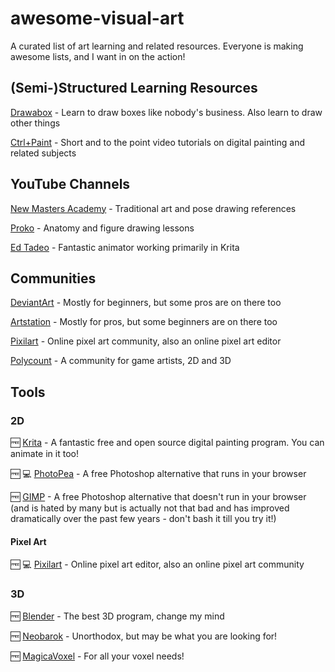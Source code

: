 # awesome-visual-art
A curated list of art learning and related resources. Everyone is making awesome lists, and I want in on the action!

## (Semi-)Structured Learning Resources

[Drawabox](https://drawabox.com/ "A free, exercise based approach to learning the fundamentals of drawing") - Learn to draw boxes like nobody's business. Also learn to draw other things

[Ctrl+Paint](https://www.ctrlpaint.com/) - Short and to the point video tutorials on digital painting and related subjects

## YouTube Channels

[New Masters Academy](https://www.youtube.com/user/NewMastersAcademy) - Traditional art and pose drawing references

[Proko](https://www.youtube.com/user/ProkoTV) - Anatomy and figure drawing lessons

[Ed Tadeo](https://www.youtube.com/channel/UCOC_wMoswQRn87WtSQ1DH3g) - Fantastic animator working primarily in Krita

## Communities

[DeviantArt](https://www.deviantart.com/) - Mostly for beginners, but some pros are on there too

[Artstation](https://www.artstation.com/) - Mostly for pros, but some beginners are on there too

[Pixilart](https://www.pixilart.com/) - Online pixel art community, also an online pixel art editor

[Polycount](https://polycount.com/) - A community for game artists, 2D and 3D

## Tools
### 2D

:free: [Krita](https://krita.org/en/) - A fantastic free and open source digital painting program. You can animate in it too!
 
:free: :computer: [PhotoPea](https://www.photopea.com/) - A free Photoshop alternative that runs in your browser

:free: [GIMP](https://www.gimp.org/) - A free Photoshop alternative that doesn't run in your browser (and is hated by many but is actually not that bad and has improved dramatically over the past few years - don't bash it till you try it!)

#### Pixel Art

:free: :computer: [Pixilart](https://www.pixilart.com/) - Online pixel art editor, also an online pixel art community 

### 3D

:free: [Blender](https://www.blender.org/) - The best 3D program, change my mind

:free: [Neobarok](http://neobarok.com/) - Unorthodox, but may be what you are looking for!

:free: [MagicaVoxel](http://ephtracy.github.io/) - For all your voxel needs!
